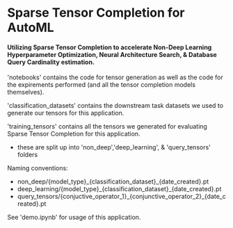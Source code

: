 # Sparse Tensor Completion for AutoML

#### Utilizing Sparse Tensor Completion to accelerate Non-Deep Learning Hyperparameter Optimization, Neural Architecture Search, & Database Query Cardinality estimation.


'notebooks' contains the code for tensor generation as well as the code for the expirements performed (and all the tensor completion models themselves).

'classification_datasets' contains the downstream task datasets we used to generate our tensors for this application.

'training_tensors' contains all the tensors we generated for evaluating Sparse Tensor Completion for this application.
  - these are split up into 'non_deep','deep_learning', & 'query_tensors' folders

Naming conventions:
  - non_deep/{model_type}\_{classification\_dataset}\_{date\_created}.pt
  - deep_learning/{model_type}\_{classification\_dataset}\_{date\_created}.pt
  - query_tensors/{conjuctive\_operator\_1}_{conjunctive\_operator\_2}\_{date\_created}.pt


See 'demo.ipynb' for usage of this application.
